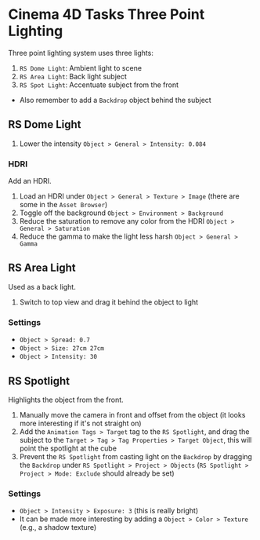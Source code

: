 # Cinema 4D Tasks Three Point Lighting

Three point lighting system uses three lights:

1. `RS Dome Light`: Ambient light to scene
2. `RS Area Light`: Back light subject
3. `RS Spot Light`: Accentuate subject from the front

- Also remember to add a `Backdrop` object behind the subject

## RS Dome Light

1. Lower the intensity `Object > General > Intensity: 0.084`

### HDRI

Add an HDRI.

1. Load an HDRI under `Object > General > Texture > Image` (there are some in the `Asset Browser`)
2. Toggle off the background `Object > Environment > Background`
3. Reduce the saturation to remove any color from the HDRI `Object > General > Saturation`
4. Reduce the gamma to make the light less harsh `Object > General > Gamma`

## RS Area Light

Used as a back light.

1. Switch to top view and drag it behind the object to light

### Settings

- `Object > Spread: 0.7`
- `Object > Size: 27cm 27cm`
- `Object > Intensity: 30`

## RS Spotlight

Highlights the object from the front.

1. Manually move the camera in front and offset from the object (it looks more interesting if it's not straight on)
2. Add the `Animation Tags > Target` tag to the `RS Spotlight`, and drag the subject to the `Target > Tag > Tag Properties > Target Object`, this will point the spotlight at the cube
3. Prevent the `RS Spotlight` from casting light on the `Backdrop` by dragging the `Backdrop` under `RS Spotlight > Project > Objects` (`RS Spotlight > Project > Mode: Exclude` should already be set)

### Settings

- `Object > Intensity > Exposure: 3` (this is really bright)
- It can be made more interesting by adding a `Object > Color > Texture` (e.g., a shadow texture)
